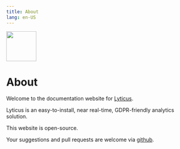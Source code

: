 ```yaml
---
title: About
lang: en-US
---
```


<img src="https://cdn.byteboomers.com/img/logo/svg/lyticus.svg" style="width: 5rem">

# About

Welcome to the documentation website for [Lyticus](https://lyticus.com?ref=documentation).

Lyticus is an easy-to-install, near real-time, GDPR-friendly analytics solution.

This website is open-source.

Your suggestions and pull requests are welcome via [github](https://github.com/byteboomers/lyticus-documentation).
